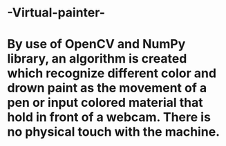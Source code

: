 # -Virtual-painter-
# By use of OpenCV and NumPy library, an algorithm is created which recognize different color and drown paint as the movement of a pen or input colored material that hold in front of a webcam. There is no physical touch with the machine.
